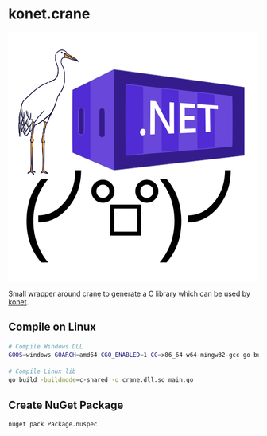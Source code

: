 # konet.crane

![Alt text](images/logo.svg)

Small wrapper around [crane](https://github.com/google/go-containerregistry/tree/main/cmd/crane) to generate a C library 
which can be used by [konet](https://github.com/lippertmarkus/konet).

## Compile on Linux 

```bash
# Compile Windows DLL
GOOS=windows GOARCH=amd64 CGO_ENABLED=1 CC=x86_64-w64-mingw32-gcc go build -buildmode=c-shared -o crane.dll main.go

# Compile Linux lib
go build -buildmode=c-shared -o crane.dll.so main.go
```

## Create NuGet Package

```bash
nuget pack Package.nuspec
```
